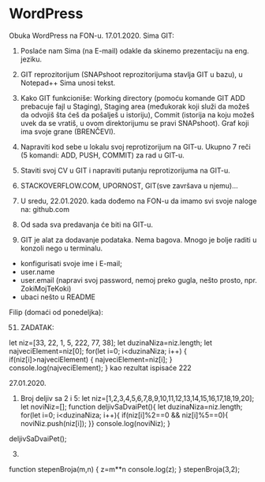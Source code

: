 # WordPress
Obuka WordPress na FON-u.
17.01.2020. Sima GIT:

1. Poslaće nam Sima (na E-mail) odakle da skinemo prezentaciju na eng. jeziku.

2. GIT reprozitorijum (SNAPshoot reprozitorijuma stavlja GIT u bazu), u Notepad++ Sima unosi tekst.

3. Kako GIT funkcioniše: Working directory (pomoću komande GIT ADD prebacuje fajl u Staging), Staging area (međukorak koji služi da možeš da odvojiš šta ćeš da pošalješ u istoriju), Commit (istorija na koju možeš uvek da se vratiš, u ovom direktorijumu se pravi SNAPshoot). Graf koji ima svoje grane (BRENČEVI). 

4. Napraviti kod sebe u lоkalu svoj reprotizorijum na GIT-u. Ukupno 7 reči (5 komandi: ADD, PUSH, COMMIT) za rad u GIT-u.

5. Staviti svoj CV u GIT i napraviti putanju reprotizorijuma na GIT-u.

6. STACKOVERFLOW.COM, UPORNOST, GIT(sve završava u njemu)...

7. U sredu, 22.01.2020. kada dođemo na FON-u da imamo svi svoje naloge na: github.com

8. Od sada sva predavanja će biti na GIT-u.

9. GIT je alat za dodavanje podataka. Nema bagova. Mnogo je bolje raditi u konzoli nego u terminalu. 
- konfigurisati svoje ime i E-mail;
- user.name
- user.email
(napravi svoj password, nemoj preko gugla, nešto prosto, npr. ZokiMojTeKoki)
- ubaci nešto u README


Filip (domaći od ponedeljka):


51. ZADATAK:

let niz=[33, 22, 1, 5, 222, 77, 38];
let duzinaNiza=niz.length;
let najveciElement=niz[0];
for(let i=0; i<duzinaNiza; i++) {
if(niz[i]>najveciElement) {
najveciElement=niz[i];
}
console.log(najveciElement);
}
kao rezultat ispisaće 222



27.01.2020.
1. Broj deljiv sa 2 i 5:
let niz=[1,2,3,4,5,6,7,8,9,10,11,12,13,14,15,16,17,18,19,20];
let noviNiz=[];
function deljivSaDvaiPet(){
let duzinaNiza=niz.length;
for(let i=0; i<duzinaNiza; i++){
if(niz[i]%2==0 && niz[i]%5==0){
noviNiz.push(niz[i]);
             }}
console.log(noviNiz);
}

deljivSaDvaiPet();




3. 
function stepenBroja(m,n) {
z=m**n
console.log(z);
}
stepenBroja(3,2);










